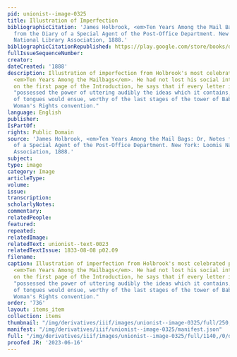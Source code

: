 ```yaml
---
pid: unionist--image-0325
title: Illustration of Imperfection
bibliographicCitation: 'James Holbrook, <em>Ten Years Among the Mail Bags: Or, Notes
  from the Diary of a Special Agent of the Post-Office Department. New York: Loomis
  National Library Association, 1888.'
bibliographicCitationRepublished: https://play.google.com/store/books/details?id=mqxLAAAAYAAJ&rdid=book-mqxLAAAAYAAJ&rdot=1
fullIssueSequenceNumber: 
creator: 
dateCreated: '1888'
description: Illustration of imperfection from Holbrook's most celebrated publication,
  <em>Ten Years Among the Mailbags</em>. He had not lost his social intolerance, though;
  on the first page of the Introduction, he says that if every letter in the mailbag
  "possessed the power of uttering audibly the ideas which it contains, a confusion
  of tongues would ensue, worthy of the last stages of the tower of Babel, or of a
  Woman's Rights convention."
language: English
publisher: 
IsPartOf: 
rights: Public Domain
source: 'James Holbrook, <em>Ten Years Among the Mail Bags: Or, Notes from the Diary
  of a Special Agent of the Post-Office Department. New York: Loomis National Library
  Association, 1888.'
subject: 
type: image
category: Image
articleType: 
volume: 
issue: 
transcription: 
scholarlyNotes: 
commentary: 
relatedPeople: 
featured: 
repeated: 
relatedImage: 
relatedText: unionist--text-0023
relatedTextIssue: 1833-08-08 p02.09
filename: 
caption: Illustration of imperfection from Holbrook's most celebrated publication,
  <em>Ten Years Among the Mailbags</em>. He had not lost his social intolerance, though;
  on the first page of the Introduction, he says that if every letter in the mailbag
  "possessed the power of uttering audibly the ideas which it contains, a confusion
  of tongues would ensue, worthy of the last stages of the tower of Babel, or of a
  Woman's Rights convention."
order: '736'
layout: items_item
collection: items
thumbnail: "/img/derivatives/iiif/images/unionist--image-0325/full/250,/0/default.jpg"
manifest: "/img/derivatives/iiif/unionist--image-0325/manifest.json"
full: "/img/derivatives/iiif/images/unionist--image-0325/full/1140,/0/default.jpg"
proofed JR: '2023-06-16'
---
```

